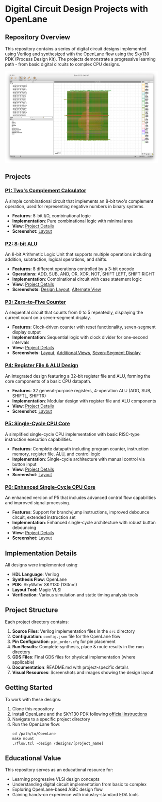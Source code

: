 # Digital Circuit Design Projects with OpenLane

## Repository Overview

This repository contains a series of digital circuit designs implemented using Verilog and synthesized with the OpenLane flow using the Sky130 PDK (Process Design Kit). The projects demonstrate a progressive learning path - from basic digital circuits to complex CPU designs.

![Repository Banner](p5/image.png)

## Projects

### [P1: Two's Complement Calculator](p1/README.md)

A simple combinational circuit that implements an 8-bit two's complement operation, used for representing negative numbers in binary systems.

- **Features**: 8-bit I/O, combinational logic
- **Implementation**: Pure combinational logic with minimal area
- **View**: [Project Details](p1/README.md)
- **Screenshot**: [Layout](p1/screenshot.png)

### [P2: 8-bit ALU](p2/README.md)

An 8-bit Arithmetic Logic Unit that supports multiple operations including addition, subtraction, logical operations, and shifts.

- **Features**: 8 different operations controlled by a 3-bit opcode
- **Operations**: ADD, SUB, AND, OR, XOR, NOT, SHIFT LEFT, SHIFT RIGHT
- **Implementation**: Combinational circuit with case statement logic
- **View**: [Project Details](p2/README.md)
- **Screenshots**: [Design Layout](p2/image.png), [Alternate View](p2/image2.png)

### [P3: Zero-to-Five Counter](p3/README.md)

A sequential circuit that counts from 0 to 5 repeatedly, displaying the current count on a seven-segment display.

- **Features**: Clock-driven counter with reset functionality, seven-segment display output
- **Implementation**: Sequential logic with clock divider for one-second intervals
- **View**: [Project Details](p3/README.md)
- **Screenshots**: [Layout](p3/image.png), [Additional Views](p3/image2.png), [Seven-Segment Display](p3/image3.png)

### [P4: Register File & ALU Design](p4/README.md)

An integrated design featuring a 32-bit register file and ALU, forming the core components of a basic CPU datapath.

- **Features**: 32 general-purpose registers, 4-operation ALU (ADD, SUB, SHIFTL, SHIFTR)
- **Implementation**: Modular design with register file and ALU components
- **View**: [Project Details](p4/README.md)
- **Screenshot**: [Layout](p4/image.png)

### [P5: Single-Cycle CPU Core](p5/README.md)

A simplified single-cycle CPU implementation with basic RISC-type instruction execution capabilities.

- **Features**: Complete datapath including program counter, instruction memory, register file, ALU, and control logic
- **Implementation**: Single-cycle architecture with manual control via button input
- **View**: [Project Details](p5/README.md)
- **Screenshot**: [Layout](p5/image.png)

### [P6: Enhanced Single-Cycle CPU Core](p6/README.md)

An enhanced version of P5 that includes advanced control flow capabilities and improved signal processing.

- **Features**: Support for branch/jump instructions, improved debounce circuit, extended instruction set
- **Implementation**: Enhanced single-cycle architecture with robust button debouncing
- **View**: [Project Details](p6/README.md)
- **Screenshot**: [Layout](p6/image.png)

## Implementation Details

All designs were implemented using:

- **HDL Language**: Verilog
- **Synthesis Flow**: OpenLane
- **PDK**: SkyWater SKY130 (130nm)
- **Layout Tool**: Magic VLSI
- **Verification**: Various simulation and static timing analysis tools

## Project Structure

Each project directory contains:

1. **Source Files**: Verilog implementation files in the `src` directory
2. **Configuration**: `config.json` file for the OpenLane flow
3. **Pin Configuration**: `pin_order.cfg` for pin placement
4. **Run Results**: Complete synthesis, place & route results in the `runs` directory
5. **GDS Files**: Final GDS files for physical implementation (where applicable)
6. **Documentation**: README.md with project-specific details
7. **Visual Resources**: Screenshots and images showing the design layout

## Getting Started

To work with these designs:

1. Clone this repository
2. Install OpenLane and the SKY130 PDK following [official instructions](https://github.com/The-OpenROAD-Project/OpenLane)
3. Navigate to a specific project directory
4. Run the OpenLane flow:
   ```
   cd /path/to/OpenLane
   make mount
   ./flow.tcl -design /designs/[project_name]
   ```

## Educational Value

This repository serves as an educational resource for:

- Learning progressive VLSI design concepts
- Understanding digital circuit implementation from basic to complex
- Exploring OpenLane-based ASIC design flow
- Gaining hands-on experience with industry-standard EDA tools
